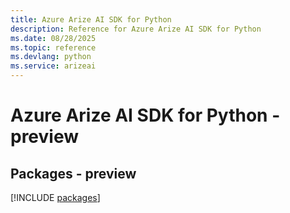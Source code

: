 ```yaml
---
title: Azure Arize AI SDK for Python
description: Reference for Azure Arize AI SDK for Python
ms.date: 08/28/2025
ms.topic: reference
ms.devlang: python
ms.service: arizeai
---
```

# Azure Arize AI SDK for Python - preview
## Packages - preview
[!INCLUDE [packages](arize-ai-index.md)]